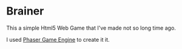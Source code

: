 # Brainer
<p>This a simple Html5 Web Game that I've made not so long time ago. </p> 
<p>I used <a href = "https://trimblen.github.io/brainer.github.io/"> Phaser Game Engine</a> to create it it. </p>  
